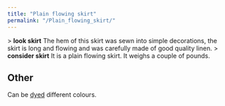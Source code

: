 ```yaml
---
title: "Plain flowing skirt"
permalink: "/Plain_flowing_skirt/"
---
```


\> **look skirt**
The hem of this skirt was sewn into simple decorations, the skirt is
long and
flowing and was carefully made of good quality linen.
\> **consider skirt**
It is a plain flowing skirt.
It weighs a couple of pounds.

## Other

Can be [dyed](dye "wikilink") different colours.